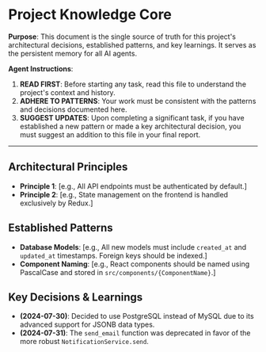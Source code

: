 # Project Knowledge Core

**Purpose**: This document is the single source of truth for this project's architectural decisions, established patterns, and key learnings. It serves as the persistent memory for all AI agents.

**Agent Instructions**:
1.  **READ FIRST**: Before starting any task, read this file to understand the project's context and history.
2.  **ADHERE TO PATTERNS**: Your work must be consistent with the patterns and decisions documented here.
3.  **SUGGEST UPDATES**: Upon completing a significant task, if you have established a new pattern or made a key architectural decision, you must suggest an addition to this file in your final report.

---

## Architectural Principles

- **Principle 1**: [e.g., All API endpoints must be authenticated by default.]
- **Principle 2**: [e.g., State management on the frontend is handled exclusively by Redux.]

## Established Patterns

- **Database Models**: [e.g., All new models must include `created_at` and `updated_at` timestamps. Foreign keys should be indexed.]
- **Component Naming**: [e.g., React components should be named using PascalCase and stored in `src/components/{ComponentName}`.]

## Key Decisions & Learnings

- **(2024-07-30)**: Decided to use PostgreSQL instead of MySQL due to its advanced support for JSONB data types.
- **(2024-07-31)**: The `send_email` function was deprecated in favor of the more robust `NotificationService.send`.
